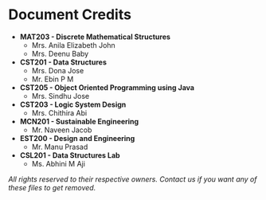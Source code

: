 # Document Credits

- **MAT203 - Discrete Mathematical Structures**
  - Mrs. Anila Elizabeth John
  - Mrs. Deenu Baby
- **CST201 - Data Structures**
  - Mrs. Dona Jose
  - Mr. Ebin P M
- **CST205 - Object Oriented Programming using Java**
  - Mrs. Sindhu Jose
- **CST203 - Logic System Design**
  - Mrs. Chithira Abi
- **MCN201 - Sustainable Engineering**
  - Mr. Naveen Jacob
- **EST200 - Design and Engineering**
  - Mr. Manu Prasad
- **CSL201 - Data Structures Lab**
  - Ms. Abhini M Aji

*All rights reserved to their respective owners. Contact us if you want any of these files to get removed.*
